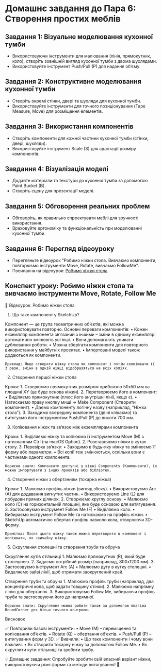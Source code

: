 # Домашнє завдання до Пара 6: Створення простих меблів

## Завдання 1: Візуальне моделювання кухонної тумби
- Використовуючи інструменти для малювання (лінія, прямокутник, коло), створіть зовнішній вигляд кухонної тумби з двома шухлядами.
- Використовуйте інструмент Push/Pull (P) для надання об’єму.

## Завдання 2: Конструктивне моделювання кухонної тумби
- Створіть окремі стінки, двері та шухляди для кухонної тумби.
- Використовуйте інструменти для точного позиціонування (Tape Measure, Move) для розміщення елементів.

## Завдання 3: Використання компонентів
- Створіть компоненти для кожної частини кухонної тумби (стінки, двері, шухляди).
- Використовуйте інструмент Scale (S) для адаптації розміру компонентів.

## Завдання 4: Візуалізація моделі
- Додайте матеріали та текстури до кухонної тумби за допомогою Paint Bucket (B).
- Створіть сцену для презентації моделі.

## Завдання 5: Обговорення реальних проблем
- Обговоріть, як правильно спроєктувати меблі для зручності використання.
- Враховуйте ергономіку та функціональність при моделюванні кухонної тумби.

## Завдання 6: Перегляд відеоуроку
- Перегляньте відеоурок "Робимо ніжки стола. Вивчаємо компоненти, повторюємо інструменти Move, Rotate, вивчаємо FollowMe".
- Посилання на відеоурок: [Робимо ніжки стола](https://youtu.be/jVEr8SZ3CMg?si=7-y-O6MwRJ3H33Ee)

## Конспект уроку: Робимо ніжки стола та вивчаємо інструменти Move, Rotate, Follow Me

📌 Відеоурок: Робимо ніжки стола

1. Що таке компонент у SketchUp?

Компонент — це група геометричних об’єктів, які можна використовувати повторно. Основні переваги компонентів:
	•	Кожен екземпляр компонента зв’язаний з іншими – зміни в одному екземплярі автоматично змінюють усі інші.
	•	Вони допомагають уникати дублювання роботи.
	•	Можна зберігати компоненти для повторного використання у майбутніх проєктах.
	•	Імпортовані моделі також додаються як компоненти.

	Приклад: Якщо створити ніжку стола як компонент і потім скопіювати її 3 рази, зміни в одній ніжці відобразяться на всіх копіях.

2. Створення першої ніжки стола

Кроки:
	1.	Створюємо прямокутник розміром приблизно 50x50 мм на площині XY (це буде основа ніжки).
	2.	Перетворюємо його в компонент:
	•	Виділяємо прямокутник (плюс його внутрішні лінії, якщо є).
	•	Натискаємо праву кнопку миші → Make Component (Створити компонент).
	•	Даємо компоненту логічну назву (наприклад, “Ніжка стола”).
	3.	Заходимо всередину компонента (двічі клікаємо) та витягуємо його інструментом Push/Pull (P) до висоти 700 мм.

3. Копіювання ніжок та зв’язок між екземплярами компонента

Кроки:
	1.	Виділяємо ніжку та копіюємо її інструментом Move (M) з натисканням Ctrl (на macOS Option).
	2.	Розставляємо ніжки в кутах столу.
	3.	Перевірка зв’язку:
	•	Заходимо в будь-яку ніжку та змінюємо її форму або параметри.
	•	Всі копії теж змінюються, оскільки вони є частинами одного компонента.

	Корисно знати: Компоненти доступні у вікні Components (Компоненти), їх можна імпортувати з інших проєктів або бібліотек.

4. Створення ніжки з обертанням (токарна ніжка)

Кроки:
	1.	Малюємо профіль ніжки (вигляд збоку).
	•	Використовуємо Arc (A) для додавання вигнутих частин.
	•	Використовуємо Line (L) для побудови прямих ділянок.
	2.	Створюємо круглу основу:
	•	Малюємо коло (C) на горизонтальній площині, яке буде основою для витягування.
	3.	Застосовуємо інструмент Follow Me (F)
	•	Виділяємо коло.
	•	Вибираємо інструмент Follow Me та натискаємо на профіль ніжки.
	•	SketchUp автоматично обертає профіль навколо кола, створюючи 3D-форму.

	Примітка: Після цього ніжку також можна перетворити в компонент і копіювати, як звичайну ніжку.

5. Скруглення столешні та створення труби та обруча

Скруглення кутів стільниці
	1.	Малюємо прямокутник (R), який буде столешнею.
	2.	Задаємо потрібний розмір (наприклад, 800x1200 мм).
	3.	Застосовуємо інструмент Arc (A)
	•	Малюємо дугу в кутку столешні.
	•	Видаляємо зайві лінії, щоб отримати заокруглений край.

Створення труби та обруча
	1.	Малюємо профіль труби (наприклад, два концентричні кола, щоб задати товщину стінки).
	2.	Малюємо напрямну лінію для обертання.
	3.	Використовуємо Follow Me, вибираючи профіль труби та застосовуючи його до напрямної.

	Корисно знати: Скруглення можна робити також за допомогою плагіна RoundCorner для більш точного контролю.

Висновок

✅ Повторили базові інструменти:
	•	Move (M) – переміщення та копіювання об’єктів.
	•	Rotate (Q) – обертання об’єктів.
	•	Push/Pull (P) – витягування форм у 3D.
✅ Вивчили:
	•	Що таке компоненти і чому вони важливі.
	•	Як створити токарну ніжку за допомогою Follow Me.
	•	Як скруглити кути стільниці та зробити трубу.

💡 Домашнє завдання: Спробуйте зробити свій власний варіант ніжки, використовуючи різні форми та методи витягування! 🚀
